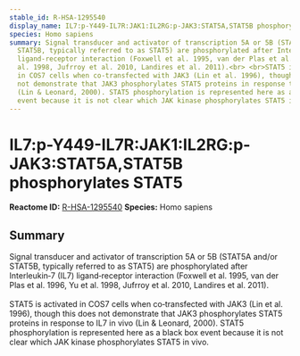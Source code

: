 ```yaml
---
stable_id: R-HSA-1295540
display_name: IL7:p-Y449-IL7R:JAK1:IL2RG:p-JAK3:STAT5A,STAT5B phosphorylates STAT5
species: Homo sapiens
summary: Signal transducer and activator of transcription 5A or 5B (STAT5A and/or
  STAT5B, typically referred to as STAT5) are phosphorylated after Interleukin‑7 (IL7)
  ligand‑receptor interaction (Foxwell et al. 1995, van der Plas et al. 1996, Yu et
  al. 1998, Jufrroy et al. 2010, Landires et al. 2011).<br> <br>STAT5 is activated
  in COS7 cells when co‑transfected with JAK3 (Lin et al. 1996), though this does
  not demonstrate that JAK3 phosphorylates STAT5 proteins in response to IL7 in vivo
  (Lin & Leonard, 2000). STAT5 phosphorylation is represented here as a black box
  event because it is not clear which JAK kinase phosphorylates STAT5 in vivo.
---
```


# IL7:p-Y449-IL7R:JAK1:IL2RG:p-JAK3:STAT5A,STAT5B phosphorylates STAT5
**Reactome ID:** [R-HSA-1295540](https://reactome.org/content/detail/R-HSA-1295540)
**Species:** Homo sapiens

## Summary

Signal transducer and activator of transcription 5A or 5B (STAT5A and/or STAT5B, typically referred to as STAT5) are phosphorylated after Interleukin‑7 (IL7) ligand‑receptor interaction (Foxwell et al. 1995, van der Plas et al. 1996, Yu et al. 1998, Jufrroy et al. 2010, Landires et al. 2011).<br> <br>STAT5 is activated in COS7 cells when co‑transfected with JAK3 (Lin et al. 1996), though this does not demonstrate that JAK3 phosphorylates STAT5 proteins in response to IL7 in vivo (Lin & Leonard, 2000). STAT5 phosphorylation is represented here as a black box event because it is not clear which JAK kinase phosphorylates STAT5 in vivo.

